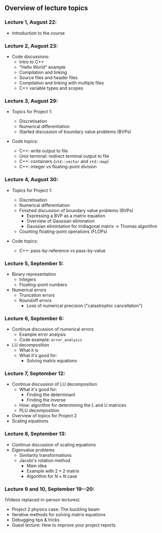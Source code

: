 ## Overview of lecture topics


### Lecture 1, August 22:

- Introduction to the course 


### Lecture 2, August 23:

- Code discussions:
  - Intro to C++
  - "Hello World" example
  - Compilation and linking
  - Source files and header files
  - Compilation and linking with multiple files
  - C++ variable types and scopes


### Lecture 3, August 29:

- Topics for Project 1:
  - Discretisation
  - Numerical differentiation
  - Started discussion of boundary value problems (BVPs)

- Code topics:
  - C++: write output to file
  - Unix terminal: redirect terminal output to file
  - C++: containers (`std::vector` and `std::map`)
  - C++: integer vs floating-point division


### Lecture 4, August 30:

- Topics for Project 1:
  - Discretisation
  - Numerical differentiation
  - Finished discussion of boundary value problems (BVPs)
    - Expressing a BVP as a matrix equation
    - Overview of Gaussian elimination
    - Gaussian elimintation for tridiagonal matrix → Thomas algorithm
  - Counting floating-point operations (FLOPs)

- Code topics:
  - C++: pass-by-reference vs pass-by-value


### Lecture 5, September 5:

- Binary representation 
  - Integers
  - Floating-point numbers
- Numerical errors
  - Truncation errors
  - Roundoff errors
    - Loss of numerical precision ("catastrophic cancellation")


### Lecture 6, September 6:

- Continue discussion of numerical errors
  - Example error analysis
  - Code example: `error_analysis`
- LU decomposition
  - What it is
  - What it's good for:
    - Solving matrix equations  


### Lecture 7, September 12:

- Continue discussion of LU decomposition
  - What it's good for:
    - Finding the determinant
    - Finding the inverse
  - How: algorithm for determining the L and U matrices
  - PLU decomposition
- Overview of topics for Project 2
- Scaling equations


### Lecture 8, September 13:

- Continue discussion of scaling equations
- Eigenvalue problems
  - Similarity transformations
  - Jacobi's rotation method
    - Main idea
    - Example with $2 \times 2$ matrix
    - Algorithm for $N \times N$ case



### Lecture 9 and 10, September 19--20:

(Videos replaced in-person lectures)

- Project 2 physics case: The buckling beam
- Iterative methods for solving matrix equations
- Debugging tips & tricks
- Guest lecture: How to improve your project reports







